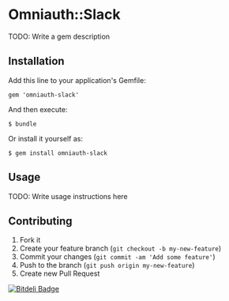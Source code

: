 # Omniauth::Slack

TODO: Write a gem description

## Installation

Add this line to your application's Gemfile:

    gem 'omniauth-slack'

And then execute:

    $ bundle

Or install it yourself as:

    $ gem install omniauth-slack

## Usage

TODO: Write usage instructions here

## Contributing

1. Fork it
2. Create your feature branch (`git checkout -b my-new-feature`)
3. Commit your changes (`git commit -am 'Add some feature'`)
4. Push to the branch (`git push origin my-new-feature`)
5. Create new Pull Request


[![Bitdeli Badge](https://d2weczhvl823v0.cloudfront.net/kmrshntr/omniauth-slack/trend.png)](https://bitdeli.com/free "Bitdeli Badge")

